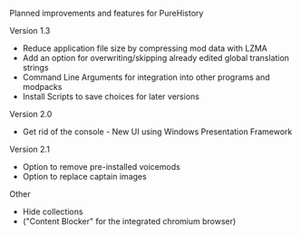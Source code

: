 Planned improvements and features for PureHistory

Version 1.3
- Reduce application file size by compressing mod data with LZMA
- Add an option for overwriting/skipping already edited global translation strings
- Command Line Arguments for integration into other programs and modpacks
- Install Scripts to save choices for later versions

Version 2.0
- Get rid of the console - New UI using Windows Presentation Framework

Version 2.1
- Option to remove pre-installed voicemods
- Option to replace captain images

Other
- Hide collections
- ("Content Blocker" for the integrated chromium browser)
